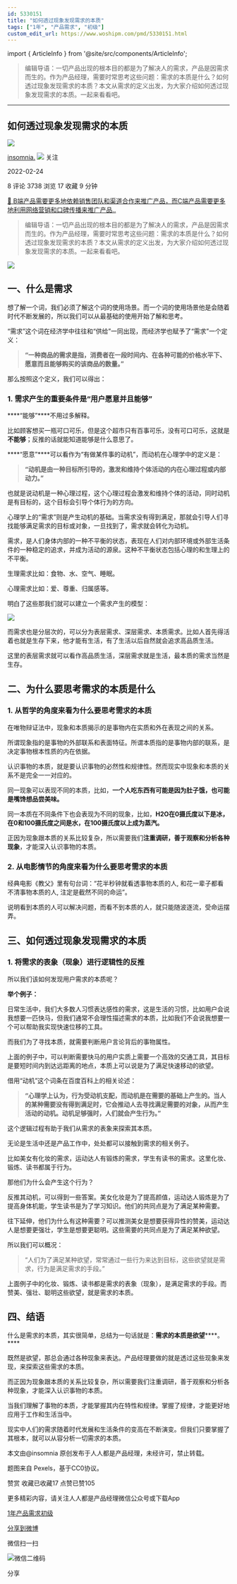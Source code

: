 ```yaml
---
id: 5330151
title: "如何透过现象发现需求的本质"
tags: ["1年", "产品需求", "初级"]
custom_edit_url: https://www.woshipm.com/pmd/5330151.html
---
```

import { ArticleInfo } from '@site/src/components/ArticleInfo';

<ArticleInfo
    author="insomnia."
    authorLink="https://www.woshipm.com/u/1394695"
    published="2022-02-24"
    views={3738}
    comments={8}
    collects={17}
/>

> 编辑导语：一切产品出现的根本目的都是为了解决人的需求，产品是因需求而生的。作为产品经理，需要时常思考这些问题：需求的本质是什么？如何透过现象发现需求的本质？本文从需求的定义出发，为大家介绍如何透过现象发现需求的本质。一起来看看吧。

---

## 如何透过现象发现需求的本质

[![](https://static.woshipm.com/WX_U_202202_20220217140929_6052.jpg?imageView2/1/w/72/h/72/q/100)](https://www.woshipm.com/u/1394695)

[insomnia.](https://www.woshipm.com/u/1394695) ![](https://static.woshipm.com/tag/1101_1@2x.png) 关注

2022-02-24

8 评论 3738 浏览 17 收藏 9 分钟

[🔗 B端产品需要更多地依赖销售团队和渠道合作来推广产品，而C端产品需要更多地利用网络营销和口碑传播来推广产品..](https://ke.qidianla.com/courses/bcpm)

> 编辑导语：一切产品出现的根本目的都是为了解决人的需求，产品是因需求而生的。作为产品经理，需要时常思考这些问题：需求的本质是什么？如何透过现象发现需求的本质？本文从需求的定义出发，为大家介绍如何透过现象发现需求的本质。一起来看看吧。

![](https://image.yunyingpai.com/wp/2022/02/EnsHPQgOS6K6K9GfPvQK.png)

## **一、什么是需求**

想了解一个词，我们必须了解这个词的使用场景。而一个词的使用场景他是会随着时代不断发展的，所以我们可以从最基础的使用开始了解和思考。

“需求”这个词在经济学中往往和“供给”一同出现，而经济学也赋予了“需求”一个定义：

> **“一种商品的需求是指，消费者在一段时间内、在各种可能的价格水平下、愿意而且能够购买的该商品的数量。”**

那么按照这个定义，我们可以得出：

### **1. 需求产生的重要条件是“用户愿意并且能够”**

****“能够”****不用过多解释。

比如顾客想买一瓶可口可乐，但是这个超市只有百事可乐，没有可口可乐，这就是**不能够**；反推的话就能知道能够是什么意思了。

****“愿意”****可以看作为“有做某件事的动机”，而动机在心理学中的定义是：

> **“动机是由一种目标所引导的，激发和维持个体活动的内在心理过程或内部动力。”**

也就是说动机是一种心理过程，这个心理过程会激发和维持个体的活动，同时动机是有目标的，这个目标会引导个体行为的方向。

心理学上的“需求”则是产生动机的基础。当需求没有得到满足，那就会引导人们寻找能够满足需求的目标或对象，一旦找到了，需求就会转化为动机。

需求，是人们身体内部的一种不平衡的状态，表现在人们对内部环境或外部生活条件的一种稳定的追求，并成为活动的源泉。这种不平衡状态包括心理的和生理上的不平衡。

生理需求比如：食物、水、空气、睡眠。

心理需求比如：爱、尊重、归属感等。

明白了这些那我们就可以建立一个需求产生的模型：

![](https://image.yunyingpai.com/wp/2022/02/KFP9EwBGkMT0Uhs7IEOH.png)

而需求也是分层次的，可以分为表层需求、深层需求、本质需求。比如人首先得活着也就是生存下来，他才能有生活，有了生活以后自然就会追求高品质生活。

这里的表层需求就可以看作高品质生活，深层需求就是生活，最本质的需求当然是生存。

## **二、为什么要思考需求的本质是什么**

### **1. 从哲学的角度来看为什么要思考需求的本质**

在唯物辩证法中，现象和本质揭示的是事物内在实质和外在表现之间的关系。

所谓现象指的是事物的外部联系和表面特征。所谓本质指的是事物内部的联系，是决定事物根本性质的内在依据。

认识事物的本质，就是要认识事物的必然性和规律性。然而现实中现象和本质的关系不是完全一一对应的。

同一现象可以表现不同的本质，比如，**一个人吃东西有可能是因为肚子饿，也可能是嘴馋想品尝美味。**

同一本质在不同条件下也会表现为不同的现象，比如，**H2O在0摄氏度以下是冰，在0和100摄氏度之间是水，在100摄氏度以上成为蒸汽。**

正因为现象跟本质的关系比较复杂，所以需要我们**注重调研，善于观察和分析各种现象**，才能深入认识事物的本质。

### **2. 从电影情节的角度来看为什么要思考需求的本质**

经典电影《教父》里有句台词：“花半秒钟就看透事物本质的人, 和花一辈子都看不清事物本质的人, 注定是截然不同的命运”。

说明看到本质的人可以解决问题，而看不到本质的人，就只能随波逐流，受命运摆弄。

## **三、如何透过现象发现需求的本质**

### **1. 将需求的表象（现象）进行逻辑性的反推**

所以我们该如何发现用户需求的本质呢？

**举个例子：**

日常生活中，我们大多数人习惯表达感性的需求，这是生活的习惯，比如用户会说我想要一匹快马，但我们通常不会理性描述需求的本质，比如我们不会说我想要一个可以帮助我实现快速位移的工具。

而我们为了寻找本质，就需要判断用户言论背后的事物属性。

上面的例子中，可以判断需要快马的用户实质上需要一个高效的交通工具，其目标是要短时间内到达远距离的地点，本质上可以说是为了满足快速移动的欲望。

借用“动机”这个词条在百度百科上的相关论述：

> **“心理学上认为，行为受动机支配，而动机是在需要的基础上产生的。当人的某种需要没有得到满足时，它会推动人去寻找满足需要的对象，从而产生活动的动机。动机足够强时，人们就会产生行为。”**

这个逻辑过程有助于我们从需求的表象来探索其本质。

无论是生活中还是产品工作中，处处都可以接触到需求的相关例子。

比如美女有化妆的需求，运动达人有锻炼的需求，学生有读书的需求。这里化妆、锻炼、读书都属于行为。

那他们为什么会产生这个行为？

反推其动机，可以得到一些答案。美女化妆是为了提高颜值，运动达人锻炼是为了提高身体机能，学生读书是为了学习知识。他们的共同点是为了满足某种需要。

往下延伸，他们为什么有这种需要？可以推测美女是想要获得异性的赞美，运动达人是想要更强壮，学生是想要更聪明。这些需要的共同点是为了满足某种欲望。

所以我们可以概况：

> “人们为了满足某种欲望，常常通过一些行为来达到目标，这些欲望就是需求，行为是满足需求的手段。”

上面例子中的化妆、锻炼、读书都是需求的表象（现象），是满足需求的手段。而赞美、强壮、聪明这些欲望，就是需求的本质。

## **四、结语**

什么是需求的本质，其实很简单，总结为一句话就是：****需求的本质是欲望********。****

既然是欲望，那总会通过各种现象来表达。产品经理要做的就是透过这些现象来发现，来探索这些需求的本质。

而正因为现象跟本质的关系比较复杂，所以需要我们注重调研，善于观察和分析各种现象，才能深入认识事物的本质。

当我们理解了事物的本质，才能掌握其内在特性和规律。掌握了规律，才能更好地应用于工作和生活当中。

现实中人们的需求随着时代发展和生活条件的变高在不断演变。但我们只要掌握了其根本，就可以从容分析一切需求的本质。

本文由@insomnia 原创发布于人人都是产品经理，未经许可，禁止转载。

题图来自 Pexels，基于CC0协议。

赞赏 收藏已收藏17 点赞已赞105

更多精彩内容，请关注人人都是产品经理微信公众号或下载App

[1年](https://www.woshipm.com/tag/1%e5%b9%b4)[产品需求](https://www.woshipm.com/tag/%e4%ba%a7%e5%93%81%e9%9c%80%e6%b1%82)[初级](https://www.woshipm.com/tag/%e5%88%9d%e7%ba%a7)

[分享到微博](https://service.weibo.com/share/share.php?appkey=2775287854&title=如何透过现象发现需求的本质&url=https://www.woshipm.com/pmd/5330151.html&pic=https://image.yunyingpai.com/wp/2022/02/EnsHPQgOS6K6K9GfPvQK.png)

微信扫一扫

![微信二维码](https://api.pwmqr.com/qrcode/create/?url=https://www.woshipm.com/pmd/5330151.html)

分享